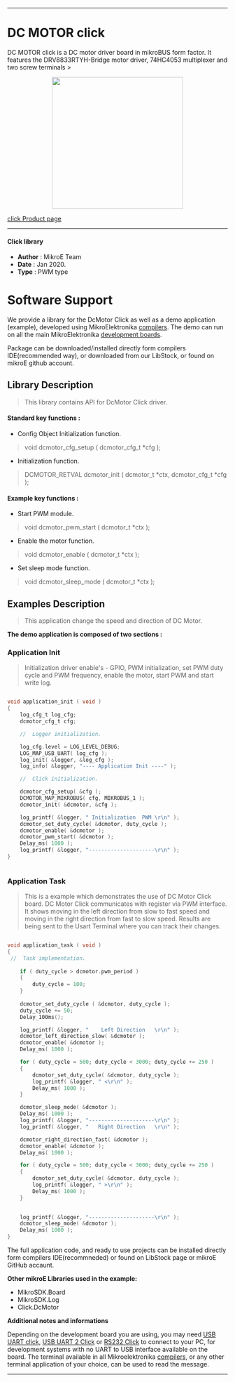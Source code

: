 
---
# DC MOTOR  click

DC MOTOR click is a DC motor driver board in mikroBUS form factor. It features the DRV8833RTYH-Bridge motor driver, 74HC4053 multiplexer and two screw terminals >

<p align="center">
  <img src="http://download.mikroe.com/images/click_for_ide/dcmotor_click.png" height=300px>
</p>

[click Product page](<https://www.mikroe.com/dc-motor-click>)

---


#### Click library 

- **Author**        : MikroE Team
- **Date**          : Jan 2020.
- **Type**          : PWM type


# Software Support

We provide a library for the DcMotor Click 
as well as a demo application (example), developed using MikroElektronika 
[compilers](http://shop.mikroe.com/compilers). 
The demo can run on all the main MikroElektronika [development boards](http://shop.mikroe.com/development-boards).

Package can be downloaded/installed directly form compilers IDE(recommended way), or downloaded from our LibStock, or found on mikroE github account. 

## Library Description

> This library contains API for DcMotor Click driver.

#### Standard key functions :

- Config Object Initialization function.
> void dcmotor_cfg_setup ( dcmotor_cfg_t *cfg ); 
 
- Initialization function.
> DCMOTOR_RETVAL dcmotor_init ( dcmotor_t *ctx, dcmotor_cfg_t *cfg );


#### Example key functions :

- Start PWM module.
> void dcmotor_pwm_start ( dcmotor_t *ctx );
 
- Enable the motor function.
> void dcmotor_enable ( dcmotor_t *ctx );

- Set sleep mode function.
> void dcmotor_sleep_mode ( dcmotor_t *ctx );
## Examples Description

> This application change the speed and direction of DC Motor.

**The demo application is composed of two sections :**

### Application Init 

> Initialization driver enable's - GPIO, PWM initialization, set PWM duty cycle and PWM frequency, enable the motor, start PWM and start write log.

```c

void application_init ( void )
{
    log_cfg_t log_cfg;
    dcmotor_cfg_t cfg;

    //  Logger initialization.

    log_cfg.level = LOG_LEVEL_DEBUG;
    LOG_MAP_USB_UART( log_cfg );
    log_init( &logger, &log_cfg );
    log_info( &logger, "---- Application Init ----" );

    //  Click initialization.

    dcmotor_cfg_setup( &cfg );
    DCMOTOR_MAP_MIKROBUS( cfg, MIKROBUS_1 );
    dcmotor_init( &dcmotor, &cfg );

    log_printf( &logger, " Initialization  PWM \r\n" );
    dcmotor_set_duty_cycle( &dcmotor, duty_cycle );
    dcmotor_enable( &dcmotor );
    dcmotor_pwm_start( &dcmotor );
    Delay_ms( 1000 );
    log_printf( &logger, "---------------------\r\n" );
}
  
```

### Application Task

>  This is a example which demonstrates the use of DC Motor Click board. DC Motor Click communicates with register via PWM interface. It shows moving in the left direction from slow to fast speed and moving in the right direction from fast to slow speed. Results are being sent to the Usart Terminal where you can track their changes.

```c

void application_task ( void )
{
 //  Task implementation.
    
    if ( duty_cycle > dcmotor.pwm_period )
    {
        duty_cycle = 100;
    }
    
    dcmotor_set_duty_cycle ( &dcmotor, duty_cycle );
    duty_cycle += 50;
    Delay_100ms();

    log_printf( &logger, "    Left Direction   \r\n" );
    dcmotor_left_direction_slow( &dcmotor );
    dcmotor_enable( &dcmotor );
    Delay_ms( 1000 );

    for ( duty_cycle = 500; duty_cycle < 3000; duty_cycle += 250 )
    {
        dcmotor_set_duty_cycle( &dcmotor, duty_cycle );
        log_printf( &logger, " <\r\n" );
        Delay_ms( 1000 );
    }

    dcmotor_sleep_mode( &dcmotor );
    Delay_ms( 1000 );
    log_printf( &logger, "---------------------\r\n" );
    log_printf( &logger, "   Right Direction   \r\n" );

    dcmotor_right_direction_fast( &dcmotor );
    dcmotor_enable( &dcmotor );
    Delay_ms( 1000 );

    for ( duty_cycle = 500; duty_cycle < 3000; duty_cycle += 250 )
    {
        dcmotor_set_duty_cycle( &dcmotor, duty_cycle );
        log_printf( &logger, " >\r\n" );
        Delay_ms( 1000 );
    }

  
    log_printf( &logger, "---------------------\r\n" );
    dcmotor_sleep_mode( &dcmotor );
    Delay_ms( 1000 );
}  

```

The full application code, and ready to use projects can be  installed directly form compilers IDE(recommneded) or found on LibStock page or mikroE GitHub accaunt.

**Other mikroE Libraries used in the example:** 

- MikroSDK.Board
- MikroSDK.Log
- Click.DcMotor

**Additional notes and informations**

Depending on the development board you are using, you may need 
[USB UART click](http://shop.mikroe.com/usb-uart-click), 
[USB UART 2 Click](http://shop.mikroe.com/usb-uart-2-click) or 
[RS232 Click](http://shop.mikroe.com/rs232-click) to connect to your PC, for 
development systems with no UART to USB interface available on the board. The 
terminal available in all Mikroelektronika 
[compilers](http://shop.mikroe.com/compilers), or any other terminal application 
of your choice, can be used to read the message.



---
